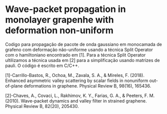 # Wave-packet propagation in monolayer grapenhe with deformation non-uniform

Codigo para propagação de pacote de onda gaussiano em monocamada de grafeno com deformação não-uniforme usando a técnica Split Operator com o hamiltoniano encontrado em [1]. Para a técnica Split Operator ultilizamos a técnica usada em [2] para a simplificação usando matrizes de pauli. O código é escrito em C/C++. 



[1]-Carrillo-Bastos, R., Ochoa, M., Zavala, S. A., & Mireles, F. (2018). Enhanced asymmetric valley scattering by scalar fields in nonuniform out-of-plane deformations in graphene. Physical Review B, 98(16), 165436.

[2]-Chaves, A., Covaci, L., Rakhimov, K. Y., Farias, G. A., & Peeters, F. M. (2010). Wave-packet dynamics and valley filter in strained graphene. Physical Review B, 82(20), 205430.
